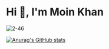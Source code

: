 # Hi 👋, I'm Moin Khan



![2-46](https://user-images.githubusercontent.com/99876741/196039301-9e8e70ef-ede1-41be-af23-dc155f3a7374.gif)

[![Anurag's GitHub stats](https://github-readme-stats.vercel.app/api?username=moinkhan07)](https://github.com/anuraghazra/github-readme-stats)



<!--
**moinkhan07/moinkhan07** is a ✨ _special_ ✨ repository because its `README.md` (this file) appears on your GitHub profile.

Here are some ideas to get you started:

- 🔭 I’m currently working on ...
- 🌱 I’m currently learning ...
- 👯 I’m looking to collaborate on ...
- 🤔 I’m looking for help with ...
- 💬 Ask me about ...
- 📫 How to reach me: ...
- 😄 Pronouns: ...
- ⚡ Fun fact: ...
-->
